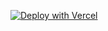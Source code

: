 [![Deploy with Vercel](https://vercel.com/button)](https://vercel.com/new/clone?repository-url=https://github.com/vercel/cert-demo)
